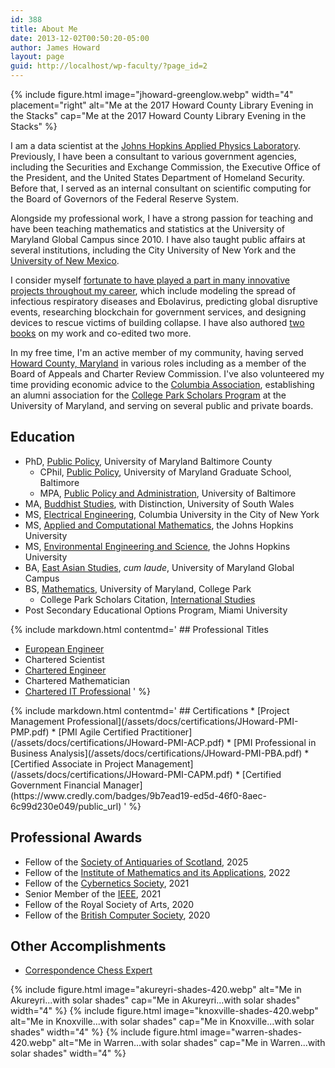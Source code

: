 ```yaml
---
id: 388
title: About Me
date: 2013-12-02T00:50:20-05:00
author: James Howard
layout: page
guid: http://localhost/wp-faculty/?page_id=2
---
```


{% include figure.html image="jhoward-greenglow.webp" width="4" placement="right"
   alt="Me at the 2017 Howard County Library Evening in the Stacks"
   cap="Me at the 2017 Howard County Library Evening in the Stacks" %}

I am a data scientist at the [Johns
Hopkins Applied Physics Laboratory](http://www.jhuapl.edu/).
Previously, I have been a
consultant to various government agencies, including the Securities
and Exchange Commission, the Executive Office of the President, and
the United States Department of Homeland Security. Before that,
I served as an internal consultant on scientific computing
for the Board of Governors of the Federal Reserve System.

Alongside my professional work, I have a strong passion for teaching
and have been teaching mathematics and statistics at the University
of Maryland Global Campus since 2010. I have also taught public
affairs at several institutions, including the City University of
New York and the 
[University of New Mexico](https://jphoward.people.unm.edu/).

I consider myself [fortunate to have played a part in many innovative
projects throughout my career](/scholarship), which include modeling
the spread of infectious respiratory diseases and Ebolavirus,
predicting global disruptive events, researching blockchain for
government services, and designing devices to rescue victims of
building collapse. I have also authored [two books](/books/) on my
work and co-edited two more.

In my free time, I'm an active member of my community, having served
[Howard County, Maryland](/service/howard-county) in various roles
including as a member of the Board of Appeals and Charter Review
Commission. I've also volunteered my time providing economic advice
to the [Columbia Association](http://www.columbiaassociation.com/),
establishing an alumni association for the [College Park Scholars
Program](https://www.scholars.umd.edu/) at the University of Maryland,
and serving on several public and private boards.

## Education

* PhD, [Public Policy](/assets/docs/UMBC-PHD-POLICY.pdf), University of Maryland Baltimore County
    * CPhil, [Public Policy](/assets/docs/JHoward-UMBC-CPhil.pdf), University of Maryland Graduate School, Baltimore
    * MPA, [Public Policy and Administration](/assets/docs/JHoward-MPA-PPA.pdf), University of Baltimore
* MA, [Buddhist Studies](/assets/docs/JHoward-MA-USW.pdf), with Distinction, University of South Wales
* MS, [Electrical Engineering](/assets/docs/JHoward-MS-Columbia.pdf), Columbia University in the City of New York
* MS, [Applied and Computational Mathematics](/assets/docs/JHoward-JHU-MS-ACM.pdf), the Johns Hopkins University
* MS, [Environmental Engineering and Science](/assets/docs/JHU-MS-EES.pdf), the Johns Hopkins University
* BA, [East Asian Studies](/assets/docs/UMGC-BA-EAS.pdf), _cum laude_, University of Maryland Global Campus
* BS, [Mathematics](/assets/docs/JHoward-BS-Math.pdf), University of Maryland, College Park
    * College Park Scholars Citation, [International Studies](/assets/docs/JHoward-UMD-CPS.pdf)
* Post Secondary Educational Options Program, Miami University

<div class="row">
  <div class="col-12 col-md-6">
  {% include markdown.html contentmd='
## Professional Titles

*   [European Engineer](/assets/docs/JHoward-EURING.pdf)
*   Chartered Scientist
*   [Chartered Engineer](/assets/docs/JHoward-ECUK-CEng.pdf)
*   Chartered Mathematician
*   [Chartered IT Professional](/assets/docs/JHoward-FBCS.pdf)
' %}
  </div>
  <div class="col-12 col-md-6 pr-n5">
{% include markdown.html contentmd='
## Certifications
*   [Project Management Professional](/assets/docs/certifications/JHoward-PMI-PMP.pdf)
*   [PMI Agile Certified Practitioner](/assets/docs/certifications/JHoward-PMI-ACP.pdf)
*   [PMI Professional in Business Analysis](/assets/docs/certifications/JHoward-PMI-PBA.pdf)
*   [Certified Associate in Project Management](/assets/docs/certifications/JHoward-PMI-CAPM.pdf)
*   [Certified Government Financial Manager](https://www.credly.com/badges/9b7ead19-ed5d-46f0-8aec-6c99d230e049/public_url)
' %}
</div>
</div>

## Professional Awards
*   Fellow of the [Society of Antiquaries of Scotland](/assets/docs/jhoward-fsascot.pdf), 2025
*   Fellow of the [Institute of Mathematics and its Applications](/assets/docs/JHoward-IMA-FIMA.pdf), 2022
*   Fellow of the [Cybernetics Society](/assets/docs/JHoward-FCybS.pdf), 2021
*   Senior Member of the [IEEE](/assets/docs/JHoward-IEEE-SM-2025.pdf), 2021
*   Fellow of the Royal Society of Arts, 2020
*   Fellow of the [British Computer Society](/assets/docs/JHoward-FBCS.pdf), 2020

## Other Accomplishments
*   [Correspondence Chess Expert](/assets/docs/jhoward-iccf-cce.pdf) 


{% include figure.html image="akureyri-shades-420.webp" alt="Me in Akureyri...with solar shades"
   cap="Me in Akureyri...with solar shades" width="4" %}
{% include figure.html image="knoxville-shades-420.webp" alt="Me in Knoxville...with solar shades"
   cap="Me in Knoxville...with solar shades" width="4" %}
{% include figure.html image="warren-shades-420.webp" alt="Me in Warren...with solar shades"
   cap="Me in Warren...with solar shades" width="4" %}
